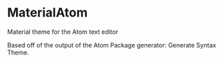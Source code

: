 # MaterialAtom
Material theme for the Atom text editor

Based off of the output of the Atom Package generator: Generate Syntax Theme.
